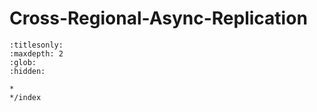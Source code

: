 
# Cross-Regional-Async-Replication

```{toctree}
:titlesonly:
:maxdepth: 2
:glob:
:hidden:

*
*/index
```
